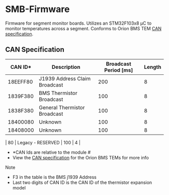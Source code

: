 # SMB-Firmware

Firmware for segment monitor boards. Utilizes an STM32F103x8 µC to monitor temperatures across a segment. Conforms to Orion BMS TEM [CAN specification](https://www.orionbms.com/products/thermistor-expansion-module).

## CAN Specification

| CAN ID\* | Description                   | Broadcast Period [ms] | Length |
| -------- | ----------------------------- | --------------------- | ------ |
| 18EEFF80 | J1939 Address Claim Broadcast | 200                   | 8      |
| 1839F380 | BMS Thermistor Broadcast      | 100                   | 8      |
| 1838F380 | General Thermistor Broadcast  | 100                   | 8      |
| 18400080 | Unknown                       | 100                   | 8      |
| 18408000 | Unknown                       | 100                   | 8      |

| 80 | Legacy - RESERVED | 100 | 4 |

- \*CAN Ids are relative to the module #
- View the [CAN specification](https://www.orionbms.com/products/thermistor-expansion-module) for the Orion BMS TEMs for more info

Note

- F3 in the table is the BMS j1939 Address
- Last two digits of CAN ID is the CAN ID of the thermistor expansion model
